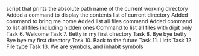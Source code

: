script that prints the absolute path name of the current working directory
Added a command to display the contents list of current directory
Added command to bring me home
Added list all files command 
Added command to list all files including hidden ones
Command to list all files with digit only
Task 6. Welcome
Task 7. Betty in my first directory
Task 8. Bye bye betty
Bye bye my first directory
Task 10. Back to the future
Task 11. Lists
Task 12. File type
Task 13. We are symbols, and inhabit symbols

